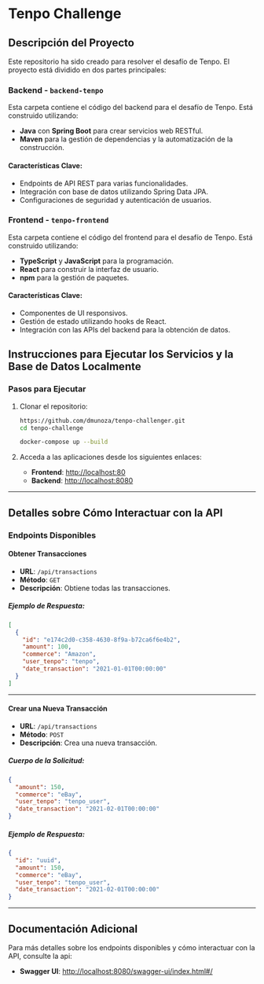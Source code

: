 # Tenpo Challenge

## Descripción del Proyecto

Este repositorio ha sido creado para resolver el desafío de Tenpo. El proyecto está dividido en dos partes principales:

### Backend - `backend-tenpo`
Esta carpeta contiene el código del backend para el desafío de Tenpo. Está construido utilizando:
- **Java** con **Spring Boot** para crear servicios web RESTful.
- **Maven** para la gestión de dependencias y la automatización de la construcción.

#### Características Clave:
- Endpoints de API REST para varias funcionalidades.
- Integración con base de datos utilizando Spring Data JPA.
- Configuraciones de seguridad y autenticación de usuarios.

### Frontend - `tenpo-frontend`
Esta carpeta contiene el código del frontend para el desafío de Tenpo. Está construido utilizando:
- **TypeScript** y **JavaScript** para la programación.
- **React** para construir la interfaz de usuario.
- **npm** para la gestión de paquetes.

#### Características Clave:
- Componentes de UI responsivos.
- Gestión de estado utilizando hooks de React.
- Integración con las APIs del backend para la obtención de datos.

## Instrucciones para Ejecutar los Servicios y la Base de Datos Localmente


### Pasos para Ejecutar

1. Clonar el repositorio:
   ```sh
   https://github.com/dmunoza/tenpo-challenger.git
   cd tenpo-challenge

   docker-compose up --build
   ```

2. Acceda a las aplicaciones desde los siguientes enlaces:
    - **Frontend**: [http://localhost:80](http://localhost:80)
    - **Backend**: [http://localhost:8080](http://localhost:8080)

---

## Detalles sobre Cómo Interactuar con la API

### Endpoints Disponibles

#### Obtener Transacciones
- **URL**: `/api/transactions`
- **Método**: `GET`
- **Descripción**: Obtiene todas las transacciones.

##### Ejemplo de Respuesta:
```json
[
  {
    "id": "e174c2d0-c358-4630-8f9a-b72ca6f6e4b2",
    "amount": 100,
    "commerce": "Amazon",
    "user_tenpo": "tenpo",
    "date_transaction": "2021-01-01T00:00:00"
  }
]
```

---

#### Crear una Nueva Transacción
- **URL**: `/api/transactions`
- **Método**: `POST`
- **Descripción**: Crea una nueva transacción.

##### Cuerpo de la Solicitud:
```json
{
  "amount": 150,
  "commerce": "eBay",
  "user_tenpo": "tenpo_user",
  "date_transaction": "2021-02-01T00:00:00"
}
```

##### Ejemplo de Respuesta:
```json
{
  "id": "uuid",
  "amount": 150,
  "commerce": "eBay",
  "user_tenpo": "tenpo_user",
  "date_transaction": "2021-02-01T00:00:00"
}
```

---

## Documentación Adicional
Para más detalles sobre los endpoints disponibles y cómo interactuar con la API, consulte la api:
- **Swagger UI**: [http://localhost:8080/swagger-ui/index.html#/](http://localhost:8080/swagger-ui/index.html#/)

